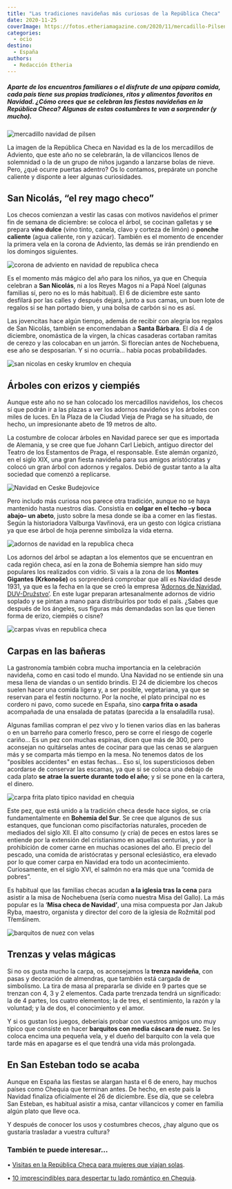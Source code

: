 ```yaml
---
title: "Las tradiciones navideñas más curiosas de la República Checa"
date: 2020-11-25
coverImage: https://fotos.etheriamagazine.com/2020/11/mercadillo-Pilsen-navidad.jpg
categories: 
  - ocio
destino: 
  - España
authors: 
  - Redacción Etheria
---
```


##### Aparte de los encuentros familiares o el disfrute de una opípara comida, cada país tiene sus propias tradiciones, ritos y alimentos favoritos en Navidad. ¿Cómo crees que se celebran las fiestas navideñas en la República Checa? Algunas de estas costumbres te van a sorprender (y mucho).

![mercadillo navidad de pilsen](https://fotos.etheriamagazine.com/2020/11/mercadillo-Pilsen-navidad.jpg "Mercadillo de Pilsen. © Shutterstock")

La imagen de la República Checa en Navidad es la de los mercadillos de Adviento, que 
este año no se celebrarán, la de villancicos llenos de solemnidad o la de un grupo de 
niños jugando a lanzarse bolas de nieve. Pero, ¿qué ocurre puertas adentro? Os lo 
contamos, prepárate un ponche caliente y disponte a leer algunas curiosidades. 

## San Nicolás, “el rey mago checo”

Los checos comienzan a vestir las casas con motivos navideños el primer fin de semana de 
diciembre: se coloca el árbol, se cocinan galletas y se prepara **vino dulce** (vino 
tinto, canela, clavo y corteza de limón) o **ponche caliente** (agua caliente, ron y 
azúcar). También es el momento de encender la primera vela en la corona de Adviento, las 
demás se irán prendiendo en los domingos siguientes. 

![corona de adviento en navidad de republica checa](https://fotos.etheriamagazine.com/2020/11/corona-adviento.jpg "Corona de Adviento, muy tradicional en Chequia. © Shutterstock")

Es el momento más mágico del año para los niños, ya que en Chequia celebran a **San 
Nicolás**, ni a los Reyes Magos ni a Papá Noel (algunas familias sí, pero no es lo más 
habitual). El 6 de diciembre este santo desfilará por las calles y después dejará, junto 
a sus camas, un buen lote de regalos si se han portado bien, y una bolsa de carbón si no 
es así. 

Las jovencitas hace algún tiempo, además de recibir con alegría los regalos de San 
Nicolás, también se encomendaban a **Santa Bárbara**. El día 4 de diciembre, onomástica 
de la virgen, la chicas casaderas cortaban ramitas de cerezo y las colocaban en un 
jarrón. Si florecían antes de Nochebuena, ese año se desposarían. Y si no ocurría... 
había pocas probabilidades. 

![san nicolas en cesky krumlov en chequia](https://fotos.etheriamagazine.com/2020/11/San-Nicolas-cesky-krumlov.jpg "San Nicolás paseando por las calles de © Cesky Krumlov.")

## Árboles con erizos y ciempiés

Aunque este año no se han colocado los mercadillos navideños, los checos sí que podrán 
ir a las plazas a ver los adornos navideños y los árboles con miles de luces. En la 
Plaza de la Ciudad Vieja de Praga se ha situado, de hecho, un impresionante abeto de 19 
metros de alto. 

La costumbre de colocar árboles en Navidad parece ser que es importada de Alemania, y se 
cree que fue Johann Carl Liebich, antiguo director del Teatro de los Estamentos de 
Praga, el responsable. Este alemán organizó, en el siglo XIX, una gran fiesta navideña 
para sus amigos aristócratas y colocó un gran árbol con adornos y regalos. Debió de 
gustar tanto a la alta sociedad que comenzó a replicarse. 

![Navidad en Ceske Budejovice](https://fotos.etheriamagazine.com/2020/11/arbol-navidad-Ceske-Budejovice.jpg "Navidad en Ceske Budejovice. © Good Agency")

Pero includo más curiosa nos parece otra tradición, aunque no se haya mantenido hasta 
nuestros días. Consistía en **colgar en el techo –y boca abajo– un abeto**, justo sobre 
la mesa donde se iba a comer en las fiestas. Según la historiadora Valburga Vavřinová, 
era un gesto con lógica cristiana ya que ese árbol de hoja perenne simboliza la vida 
eterna. 

![adornos de navidad en la republica checa](https://fotos.etheriamagazine.com/2020/11/chequia-adornos-navidad.jpg "Adornos navideños en Chequia. © ZuzanaReifova/ JCCCR")

Los adornos del árbol se adaptan a los elementos que se encuentran en cada región checa, 
así en la zona de Bohemia siempre han sido muy populares los realizados con vidrio. Si 
vais a la zona de los **Montes Gigantes (Krkonoše)** os sorprenderá comprobar que allí 
es Navidad desde 1931, ya que es la fecha en la que se creó la empresa ‘[Adornos de 
Navidad, DUV-Družstvo’](https://www.vanocniozdoby.cz/). En este lugar preparan 
artesanalmente adornos de vidrio soplado y se pintan a mano para distribuirlos por todo 
el país. ¿Sabes que después de los ángeles, sus figuras más demandadas son las que 
tienen forma de erizo, ciempiés o cisne? 

![carpas vivas en republica checa](https://fotos.etheriamagazine.com/2020/11/carpas-republica-checa.jpg "Es habitual comprar las carpas vivas unos días antes de la cena navideña. © Shutterstock")

## Carpas en las bañeras

La gastronomía también cobra mucha importancia en la celebración navideña, como en casi 
todo el mundo. Una Navidad no se entiende sin una mesa llena de viandas o un sentido 
brindis. El 24 de diciembre los checos suelen hacer una comida ligera y, a ser posible, 
vegetariana, ya que se reservan para el festín nocturno. Por la noche, el plato 
principal no es cordero ni pavo, como sucede en España, sino **carpa frita o asada** 
acompañada de una ensalada de patatas (parecida a la ensaladilla rusa). 

Algunas familias compran el pez vivo y lo tienen varios días en las bañeras o en un 
barreño para comerlo fresco, pero se corre el riesgo de cogerle cariño... Es un pez con 
muchas espinas, dicen que más de 300, pero aconsejan no quitárselas antes de cocinar 
para que las cenas se alarguen más y se comparta más tiempo en la mesa. No tenemos datos 
de los "posibles accidentes" en estas fechas... Eso sí, los supersticiosos deben 
acordarse de conservar las escamas, ya que si se coloca una debajo de cada plato **se 
atrae la suerte durante todo el año**; y si se pone en la cartera, el dinero. 

![carpa frita plato tipico navidad en chequia](https://fotos.etheriamagazine.com/2020/11/carpa-navidad-republica-checa.jpg "La carpa frita es un plato típico para Nochebuena. © Czech Specials")

Este pez, que está unido a la tradición checa desde hace siglos, se cría 
fundamentalmente en **Bohemia del Sur**. Se cree que algunos de sus estanques, que 
funcionan como piscifactorías naturales, proceden de mediados del siglo XII. El alto 
consumo (y cría) de peces en estos lares se entiende por la extensión del cristianismo 
en aquellas centurias, y por la prohibición de comer carne en muchas ocasiones del año. 
El precio del pescado, una comida de aristócratas y personal eclesiástico, era elevado 
por lo que comer carpa en Navidad era todo un acontecimiento. Curiosamente, en el siglo 
XVI, el salmón no era más que una “comida de pobres”. 

Es habitual que las familias checas acudan **a la iglesia tras la cena** para asistir a 
la misa de Nochebuena (sería como nuestra Misa del Gallo). La más popular es la ‘**Misa 
checa de Navidad’**, una misa compuesta por Jan Jakub Ryba, maestro, organista y 
director del coro de la iglesia de Rožmitál pod Třemšínem. 

![barquitos de nuez con velas](https://fotos.etheriamagazine.com/2020/11/nueces-velas-chequia.jpg "Barquitos de nuez con velas para averiguar cuánto vivirás. © Shutterstock")

## Trenzas y velas mágicas

Si no os gusta mucho la carpa, os aconsejamos la **trenza navideña**, con pasas y 
decoración de almendras, que también está cargada de simbolismo. La tira de masa al 
prepararla se divide en 9 partes que se trenzan con 4, 3 y 2 elementos. Cada parte 
trenzada tendrá un significado: la de 4 partes, los cuatro elementos; la de tres, el 
sentimiento, la razón y la voluntad; y la de dos, el conocimiento y el amor. 

Y si os gustan los juegos, deberíais probar con vuestros amigos uno muy típico que 
consiste en hacer **barquitos con media cáscara de nuez.** Se les coloca encima una 
pequeña vela, y el dueño del barquito con la vela que tarde más en apagarse es el que 
tendrá una vida más prolongada. 

## En San Esteban todo se acaba

Aunque en España las fiestas se alargan hasta el 6 de enero, hay muchos países como 
Chequia que terminan antes. De hecho, en este país la Navidad finaliza oficialmente el 
26 de diciembre. Ese día, que se celebra San Esteban, es habitual asistir a misa, cantar 
villancicos y comer en familia algún plato que lleve oca. 

Y después de conocer los usos y costumbres checos, ¿hay alguno que os gustaría trasladar 
a vuestra cultura? 

### También te puede interesar...

• [Visitas en la República Checa para mujeres que viajan 
solas](https://etheriamagazine.com/2020/05/29/viajar-sola-a-republica-checa-visitas-y-consejos/). 

• [10 imprescindibles para despertar tu lado romántico en 
Chequia](https://etheriamagazine.com/2018/12/11/10-estampas-romanticas-de-republica-checa/).
